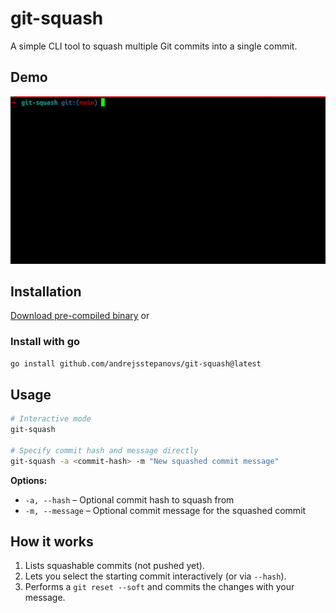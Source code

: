 # git-squash

A simple CLI tool to squash multiple Git commits into a single commit.

## Demo

![git-squash demo](./demo/video.gif)

## Installation

[Download pre-compiled binary](https://github.com/andrejsstepanovs/git-squash/tags) or

### Install with go

```bash
go install github.com/andrejsstepanovs/git-squash@latest
````

## Usage

```bash
# Interactive mode
git-squash

# Specify commit hash and message directly
git-squash -a <commit-hash> -m "New squashed commit message"
```

**Options:**

* `-a, --hash` – Optional commit hash to squash from
* `-m, --message` – Optional commit message for the squashed commit

## How it works

1. Lists squashable commits (not pushed yet).
2. Lets you select the starting commit interactively (or via `--hash`).
3. Performs a `git reset --soft` and commits the changes with your message.
